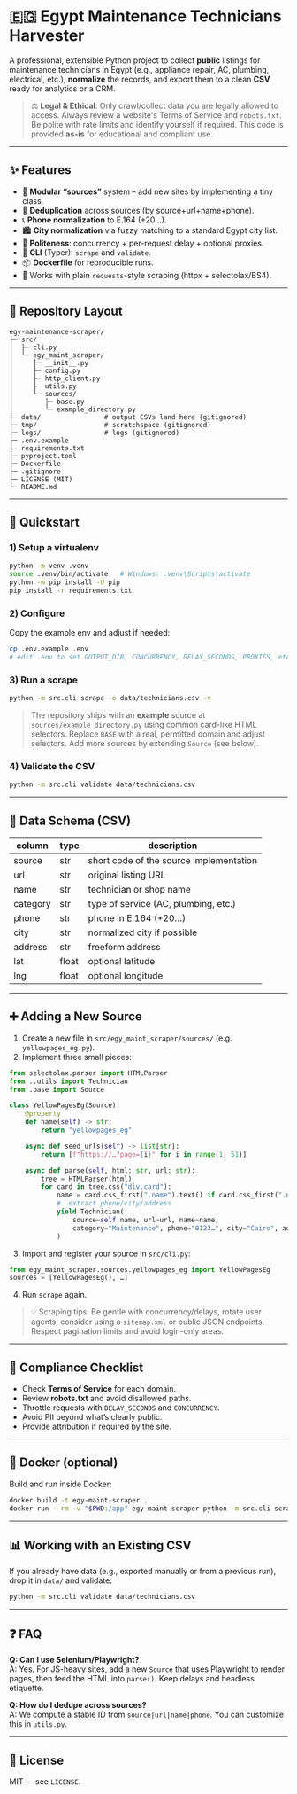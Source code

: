 # 🇪🇬 Egypt Maintenance Technicians Harvester

A professional, extensible Python project to collect **public** listings for maintenance technicians in Egypt (e.g., appliance repair, AC, plumbing, electrical, etc.), **normalize** the records, and export them to a clean **CSV** ready for analytics or a CRM.

> ⚖️ **Legal & Ethical**: Only crawl/collect data you are legally allowed to access. Always review a website's Terms of Service and `robots.txt`. Be polite with rate limits and identify yourself if required. This code is provided **as-is** for educational and compliant use.

---

## ✨ Features

- 🧩 **Modular “sources”** system – add new sites by implementing a tiny class.
- 🔁 **Deduplication** across sources (by source+url+name+phone).
- 📞 **Phone normalization** to E.164 (+20…).
- 🏙️ **City normalization** via fuzzy matching to a standard Egypt city list.
- 🐢 **Politeness**: concurrency + per-request delay + optional proxies.
- 🧰 **CLI** (Typer): `scrape` and `validate`.
- 📦 **Dockerfile** for reproducible runs.
- 🧪 Works with plain `requests`-style scraping (httpx + selectolax/BS4).

---

## 📂 Repository Layout

```
egy-maintenance-scraper/
├─ src/
│  ├─ cli.py
│  └─ egy_maint_scraper/
│     ├─ __init__.py
│     ├─ config.py
│     ├─ http_client.py
│     ├─ utils.py
│     └─ sources/
│        ├─ base.py
│        └─ example_directory.py
├─ data/                # output CSVs land here (gitignored)
├─ tmp/                 # scratchspace (gitignored)
├─ logs/                # logs (gitignored)
├─ .env.example
├─ requirements.txt
├─ pyproject.toml
├─ Dockerfile
├─ .gitignore
├─ LICENSE (MIT)
└─ README.md
```

---

## 🚀 Quickstart

### 1) Setup a virtualenv

```bash
python -m venv .venv
source .venv/bin/activate   # Windows: .venv\Scripts\activate
python -m pip install -U pip
pip install -r requirements.txt
```

### 2) Configure

Copy the example env and adjust if needed:

```bash
cp .env.example .env
# edit .env to set OUTPUT_DIR, CONCURRENCY, DELAY_SECONDS, PROXIES, etc.
```

### 3) Run a scrape

```bash
python -m src.cli scrape -o data/technicians.csv -v
```

> The repository ships with an **example** source at `sources/example_directory.py` using common card-like HTML selectors. Replace `BASE` with a real, permitted domain and adjust selectors. Add more sources by extending `Source` (see below).

### 4) Validate the CSV

```bash
python -m src.cli validate data/technicians.csv
```

---

## 🧱 Data Schema (CSV)

| column   | type   | description                               |
|----------|--------|-------------------------------------------|
| source   | str    | short code of the source implementation   |
| url      | str    | original listing URL                      |
| name     | str    | technician or shop name                   |
| category | str    | type of service (AC, plumbing, etc.)      |
| phone    | str    | phone in E.164 (+20…)                     |
| city     | str    | normalized city if possible               |
| address  | str    | freeform address                          |
| lat      | float  | optional latitude                         |
| lng      | float  | optional longitude                        |

---

## ➕ Adding a New Source

1. Create a new file in `src/egy_maint_scraper/sources/` (e.g. `yellowpages_eg.py`).
2. Implement three small pieces:

```python
from selectolax.parser import HTMLParser
from ..utils import Technician
from .base import Source

class YellowPagesEg(Source):
    @property
    def name(self) -> str:
        return "yellowpages_eg"

    async def seed_urls(self) -> list[str]:
        return [f"https://…?page={i}" for i in range(1, 51)]

    async def parse(self, html: str, url: str):
        tree = HTMLParser(html)
        for card in tree.css("div.card"):
            name = card.css_first(".name").text() if card.css_first(".name") else None
            # …extract phone/city/address
            yield Technician(
                source=self.name, url=url, name=name,
                category="Maintenance", phone="0123…", city="Cairo", address="…",
            )
```

3. Import and register your source in `src/cli.py`:

```python
from egy_maint_scraper.sources.yellowpages_eg import YellowPagesEg
sources = [YellowPagesEg(), …]
```

4. Run `scrape` again.

> 💡 Scraping tips: Be gentle with concurrency/delays, rotate user agents, consider using a `sitemap.xml` or public JSON endpoints. Respect pagination limits and avoid login-only areas.

---

## 🧭 Compliance Checklist

- Check **Terms of Service** for each domain.
- Review **robots.txt** and avoid disallowed paths.
- Throttle requests with `DELAY_SECONDS` and `CONCURRENCY`.
- Avoid PII beyond what’s clearly public.
- Provide attribution if required by the site.

---

## 🐳 Docker (optional)

Build and run inside Docker:

```bash
docker build -t egy-maint-scraper .
docker run --rm -v "$PWD:/app" egy-maint-scraper python -m src.cli scrape -o data/technicians.csv -v
```

---

## 📊 Working with an Existing CSV

If you already have data (e.g., exported manually or from a previous run), drop it in `data/` and validate:

```bash
python -m src.cli validate data/technicians.csv
```

---

## ❓ FAQ

**Q: Can I use Selenium/Playwright?**  
A: Yes. For JS-heavy sites, add a new `Source` that uses Playwright to render pages, then feed the HTML into `parse()`. Keep delays and headless etiquette.

**Q: How do I dedupe across sources?**  
A: We compute a stable ID from `source|url|name|phone`. You can customize this in `utils.py`.

---

## 📝 License

MIT — see `LICENSE`.

